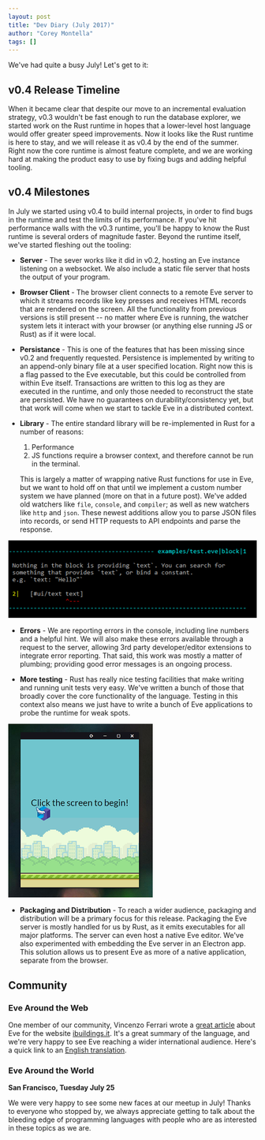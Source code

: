 ```yaml
---
layout: post
title: "Dev Diary (July 2017)"
author: "Corey Montella"
tags: []
---
```


We've had quite a busy July! Let's get to it:

## v0.4 Release Timeline

When it became clear that despite our move to an incremental evaluation strategy, v0.3 wouldn't be fast enough to run the database explorer, we started work on the Rust runtime in hopes that a lower-level host language would offer greater speed improvements. Now it looks like the Rust runtime is here to stay, and we will release it as v0.4 by the end of the summer. Right now the core runtime is almost feature complete, and we are working hard at making the product easy to use by fixing bugs and adding helpful tooling.

## v0.4 Milestones

In July we started using v0.4 to build internal projects, in order to find bugs in the runtime and test the limits of its performance. If you've hit performance walls with the v0.3 runtime, you'll be happy to know the Rust runtime is several orders of magnitude faster. Beyond the runtime itself, we've started fleshing out the tooling:

- **Server** - The sever works like it did in v0.2, hosting an Eve instance listening on a websocket. We also include a static file server that hosts the output of your program.

- **Browser Client** - The browser client connects to a remote Eve server to which it streams records like key presses and receives HTML records that are rendered on the screen. All the functionality from previous versions is still present -- no matter where Eve is running, the watcher system lets it interact with your browser (or anything else running JS or Rust) as if it were local.

- **Persistance** - This is one of the features that has been missing since v0.2 and frequently requested. Persistence is implemented by writing to an append-only binary file at a user specified location. Right now this is a flag passed to the Eve executable, but this could be controlled from within Eve itself. Transactions are written to this log as they are executed in the runtime, and only those needed to reconstruct the state are persisted. We have no guarantees on durability/consistency yet, but that work will come when we start to tackle Eve in a distributed context.

- **Library** - The entire standard library will be re-implemented in Rust for a number of reasons:

  1. Performance
  2. JS functions require a browser context, and therefore cannot be run in the terminal.
  
  This is largely a matter of wrapping native Rust functions for use in Eve, but we want to hold off on that until we implement a custom number system we have planned (more on that in a future post). We've added old watchers like `file`, `console`, and `compiler`; as well as new watchers like `http` and `json`. These newest additions allow you to parse JSON files into records, or send HTTP requests to API endpoints and parse the response.

![Error](/images/v0.4-error.png)

- **Errors** - We are reporting errors in the console, including line numbers and a helpful hint. We will also make these errors available through a request to the server, allowing 3rd party developer/editor extensions to integrate error reporting. That said, this work was mostly a matter of plumbing; providing good error messages is an ongoing process.

- **More testing** - Rust has really nice testing facilities that make writing and running unit tests very easy. We've written a bunch of those that broadly cover the core functionality of the language. Testing in this context also means we just have to write a bunch of Eve applications to probe the runtime for weak spots.

![Error](/images/v0.4-packaging.png)

- **Packaging and Distribution** - To reach a wider audience, packaging and distribution will be a primary focus for this release. Packaging the Eve server is mostly handled for us by Rust, as it emits executables for all major platforms. The server can even host a native Eve editor. We've also experimented with embedding the Eve server in an Electron app. This solution allows us to present Eve as more of a native application, separate from the browser.

## Community

### Eve Around the Web

One member of our community, Vincenzo Ferrari wrote a [great article](https://www.ibuildings.it/it/blog/eve-una-piattaforma-il-web) about Eve for the website [ibuildings.it](https://www.ibuildings.it/it/blog/eve-una-piattaforma-il-web). It's a great summary of the language, and we're very happy to see Eve reaching a wider international audience. Here's a quick link to an [English translation](https://translate.google.com/translate?sl=auto&tl=en&js=y&prev=_t&hl=en&ie=UTF-8&u=https%3A%2F%2Fwww.ibuildings.it%2Fit%2Fblog%2Feve-una-piattaforma-il-web&edit-text=&act=url).

### Eve Around the World

**San Francisco, Tuesday July 25**

We were very happy to see some new faces at our meetup in July! Thanks to everyone who stopped by, we always appreciate getting to talk about the bleeding edge of programming languages with people who are as interested in these topics as we are.